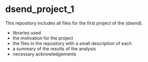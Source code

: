 # dsend_project_1
This repository includes all files for the first project of the (dsend).

- libraries used
- the motivation for the project
- the files in the repository with a small description of each
- a summary of the results of the analysis
- necessary acknowledgements
